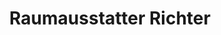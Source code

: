 ---
title: "Raumausstatter Richter"
url: /brand-erbisdorf/raumausstatter-richter/
shop: Raumausstattung
---